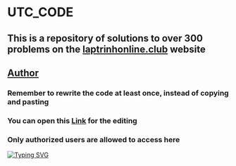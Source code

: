 # UTC_CODE

## This is a repository of solutions to over 300 problems on the [laptrinhonline.club](http://laptrinhonline.club/) website

## [Author](http://laptrinhonline.club/user/MinhDuc_CNTT1_K64)

### Remember to rewrite the code at least once, instead of copying and pasting

### You can open this [Link](https://github.dev/minhduc5a15/utc_code/) for the editing

### Only authorized users are allowed to access here

[![Typing SVG](https://readme-typing-svg.demolab.com?font=Fira+Code&weight=600&size=21&duration=3500&pause=1000&color=46D4F7&multiline=true&repeat=false&random=false&width=435&lines=Happy+coding!!!%F0%9F%98%8A%F0%9F%98%8A%F0%9F%98%8A;----------------------;Quick+fox+jumps+nightly+above+wizard)](https://git.io/typing-svg)
